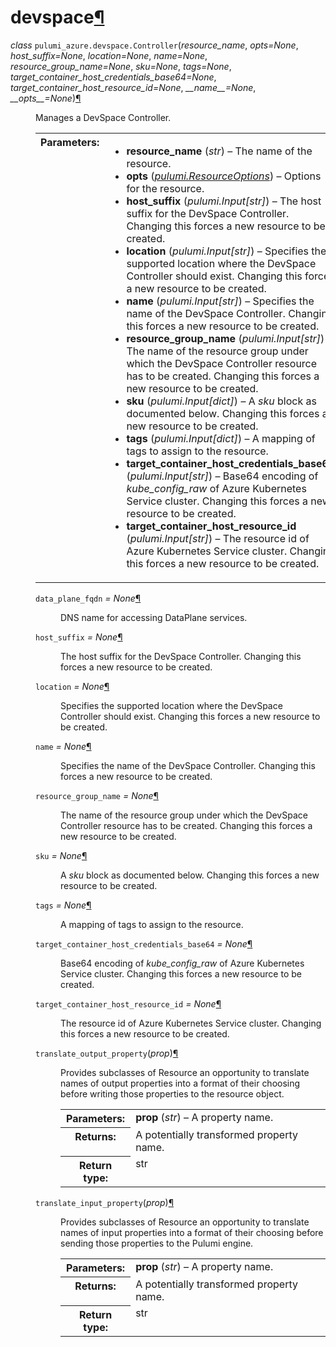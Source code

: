<div class="section" id="module-pulumi_azure.devspace">
<span id="devspace"></span><h1>devspace<a class="headerlink" href="#module-pulumi_azure.devspace" title="Permalink to this headline">¶</a></h1>
<dl class="class">
<dt id="pulumi_azure.devspace.Controller">
<em class="property">class </em><code class="descclassname">pulumi_azure.devspace.</code><code class="descname">Controller</code><span class="sig-paren">(</span><em>resource_name</em>, <em>opts=None</em>, <em>host_suffix=None</em>, <em>location=None</em>, <em>name=None</em>, <em>resource_group_name=None</em>, <em>sku=None</em>, <em>tags=None</em>, <em>target_container_host_credentials_base64=None</em>, <em>target_container_host_resource_id=None</em>, <em>__name__=None</em>, <em>__opts__=None</em><span class="sig-paren">)</span><a class="headerlink" href="#pulumi_azure.devspace.Controller" title="Permalink to this definition">¶</a></dt>
<dd><p>Manages a DevSpace Controller.</p>
<table class="docutils field-list" frame="void" rules="none">
<col class="field-name" />
<col class="field-body" />
<tbody valign="top">
<tr class="field-odd field"><th class="field-name">Parameters:</th><td class="field-body"><ul class="first last simple">
<li><strong>resource_name</strong> (<em>str</em>) – The name of the resource.</li>
<li><strong>opts</strong> (<a class="reference internal" href="../../pulumi/#pulumi.ResourceOptions" title="pulumi.ResourceOptions"><em>pulumi.ResourceOptions</em></a>) – Options for the resource.</li>
<li><strong>host_suffix</strong> (<em>pulumi.Input</em><em>[</em><em>str</em><em>]</em>) – The host suffix for the DevSpace Controller. Changing this forces a new resource to be created.</li>
<li><strong>location</strong> (<em>pulumi.Input</em><em>[</em><em>str</em><em>]</em>) – Specifies the supported location where the DevSpace Controller should exist. Changing this forces a new resource to be created.</li>
<li><strong>name</strong> (<em>pulumi.Input</em><em>[</em><em>str</em><em>]</em>) – Specifies the name of the DevSpace Controller. Changing this forces a new resource to be created.</li>
<li><strong>resource_group_name</strong> (<em>pulumi.Input</em><em>[</em><em>str</em><em>]</em>) – The name of the resource group under which the DevSpace Controller resource has to be created. Changing this forces a new resource to be created.</li>
<li><strong>sku</strong> (<em>pulumi.Input</em><em>[</em><em>dict</em><em>]</em>) – A <cite>sku</cite> block as documented below. Changing this forces a new resource to be created.</li>
<li><strong>tags</strong> (<em>pulumi.Input</em><em>[</em><em>dict</em><em>]</em>) – A mapping of tags to assign to the resource.</li>
<li><strong>target_container_host_credentials_base64</strong> (<em>pulumi.Input</em><em>[</em><em>str</em><em>]</em>) – Base64 encoding of <cite>kube_config_raw</cite> of Azure Kubernetes Service cluster. Changing this forces a new resource to be created.</li>
<li><strong>target_container_host_resource_id</strong> (<em>pulumi.Input</em><em>[</em><em>str</em><em>]</em>) – The resource id of Azure Kubernetes Service cluster. Changing this forces a new resource to be created.</li>
</ul>
</td>
</tr>
</tbody>
</table>
<dl class="attribute">
<dt id="pulumi_azure.devspace.Controller.data_plane_fqdn">
<code class="descname">data_plane_fqdn</code><em class="property"> = None</em><a class="headerlink" href="#pulumi_azure.devspace.Controller.data_plane_fqdn" title="Permalink to this definition">¶</a></dt>
<dd><p>DNS name for accessing DataPlane services.</p>
</dd></dl>

<dl class="attribute">
<dt id="pulumi_azure.devspace.Controller.host_suffix">
<code class="descname">host_suffix</code><em class="property"> = None</em><a class="headerlink" href="#pulumi_azure.devspace.Controller.host_suffix" title="Permalink to this definition">¶</a></dt>
<dd><p>The host suffix for the DevSpace Controller. Changing this forces a new resource to be created.</p>
</dd></dl>

<dl class="attribute">
<dt id="pulumi_azure.devspace.Controller.location">
<code class="descname">location</code><em class="property"> = None</em><a class="headerlink" href="#pulumi_azure.devspace.Controller.location" title="Permalink to this definition">¶</a></dt>
<dd><p>Specifies the supported location where the DevSpace Controller should exist. Changing this forces a new resource to be created.</p>
</dd></dl>

<dl class="attribute">
<dt id="pulumi_azure.devspace.Controller.name">
<code class="descname">name</code><em class="property"> = None</em><a class="headerlink" href="#pulumi_azure.devspace.Controller.name" title="Permalink to this definition">¶</a></dt>
<dd><p>Specifies the name of the DevSpace Controller. Changing this forces a new resource to be created.</p>
</dd></dl>

<dl class="attribute">
<dt id="pulumi_azure.devspace.Controller.resource_group_name">
<code class="descname">resource_group_name</code><em class="property"> = None</em><a class="headerlink" href="#pulumi_azure.devspace.Controller.resource_group_name" title="Permalink to this definition">¶</a></dt>
<dd><p>The name of the resource group under which the DevSpace Controller resource has to be created. Changing this forces a new resource to be created.</p>
</dd></dl>

<dl class="attribute">
<dt id="pulumi_azure.devspace.Controller.sku">
<code class="descname">sku</code><em class="property"> = None</em><a class="headerlink" href="#pulumi_azure.devspace.Controller.sku" title="Permalink to this definition">¶</a></dt>
<dd><p>A <cite>sku</cite> block as documented below. Changing this forces a new resource to be created.</p>
</dd></dl>

<dl class="attribute">
<dt id="pulumi_azure.devspace.Controller.tags">
<code class="descname">tags</code><em class="property"> = None</em><a class="headerlink" href="#pulumi_azure.devspace.Controller.tags" title="Permalink to this definition">¶</a></dt>
<dd><p>A mapping of tags to assign to the resource.</p>
</dd></dl>

<dl class="attribute">
<dt id="pulumi_azure.devspace.Controller.target_container_host_credentials_base64">
<code class="descname">target_container_host_credentials_base64</code><em class="property"> = None</em><a class="headerlink" href="#pulumi_azure.devspace.Controller.target_container_host_credentials_base64" title="Permalink to this definition">¶</a></dt>
<dd><p>Base64 encoding of <cite>kube_config_raw</cite> of Azure Kubernetes Service cluster. Changing this forces a new resource to be created.</p>
</dd></dl>

<dl class="attribute">
<dt id="pulumi_azure.devspace.Controller.target_container_host_resource_id">
<code class="descname">target_container_host_resource_id</code><em class="property"> = None</em><a class="headerlink" href="#pulumi_azure.devspace.Controller.target_container_host_resource_id" title="Permalink to this definition">¶</a></dt>
<dd><p>The resource id of Azure Kubernetes Service cluster. Changing this forces a new resource to be created.</p>
</dd></dl>

<dl class="method">
<dt id="pulumi_azure.devspace.Controller.translate_output_property">
<code class="descname">translate_output_property</code><span class="sig-paren">(</span><em>prop</em><span class="sig-paren">)</span><a class="headerlink" href="#pulumi_azure.devspace.Controller.translate_output_property" title="Permalink to this definition">¶</a></dt>
<dd><p>Provides subclasses of Resource an opportunity to translate names of output properties
into a format of their choosing before writing those properties to the resource object.</p>
<table class="docutils field-list" frame="void" rules="none">
<col class="field-name" />
<col class="field-body" />
<tbody valign="top">
<tr class="field-odd field"><th class="field-name">Parameters:</th><td class="field-body"><strong>prop</strong> (<em>str</em>) – A property name.</td>
</tr>
<tr class="field-even field"><th class="field-name">Returns:</th><td class="field-body">A potentially transformed property name.</td>
</tr>
<tr class="field-odd field"><th class="field-name">Return type:</th><td class="field-body">str</td>
</tr>
</tbody>
</table>
</dd></dl>

<dl class="method">
<dt id="pulumi_azure.devspace.Controller.translate_input_property">
<code class="descname">translate_input_property</code><span class="sig-paren">(</span><em>prop</em><span class="sig-paren">)</span><a class="headerlink" href="#pulumi_azure.devspace.Controller.translate_input_property" title="Permalink to this definition">¶</a></dt>
<dd><p>Provides subclasses of Resource an opportunity to translate names of input properties into
a format of their choosing before sending those properties to the Pulumi engine.</p>
<table class="docutils field-list" frame="void" rules="none">
<col class="field-name" />
<col class="field-body" />
<tbody valign="top">
<tr class="field-odd field"><th class="field-name">Parameters:</th><td class="field-body"><strong>prop</strong> (<em>str</em>) – A property name.</td>
</tr>
<tr class="field-even field"><th class="field-name">Returns:</th><td class="field-body">A potentially transformed property name.</td>
</tr>
<tr class="field-odd field"><th class="field-name">Return type:</th><td class="field-body">str</td>
</tr>
</tbody>
</table>
</dd></dl>

</dd></dl>

</div>
